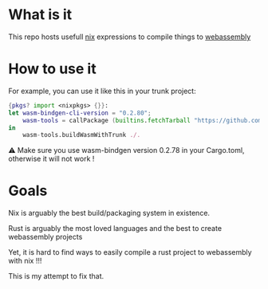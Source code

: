 # What is it

This repo hosts usefull [nix](https://nixos.org/nix) expressions to compile things to [webassembly](https://webassembly.org/)


# How to use it


For example, you can use it like this in your trunk project:

```nix
{pkgs? import <nixpkgs> {}}:
let wasm-bindgen-cli-version = "0.2.80";
    wasm-tools = callPackage (builtins.fetchTarball "https://github.com/rambip/wasm-tooling/archive/master.tar.gz") {inheri wasm-bindgen-cli-version};
in
    wasm-tools.buildWasmWithTrunk ./.

```

⚠️ Make sure you use wasm-bindgen version 0.2.78 in your Cargo.toml, otherwise it will not work !


# Goals

Nix is arguably the best build/packaging system in existence.

Rust is arguably the most loved languages and the best to create webassembly projects

Yet, it is hard to find ways to easily compile a rust project to webassembly with nix !!!

This is my attempt to fix that.
